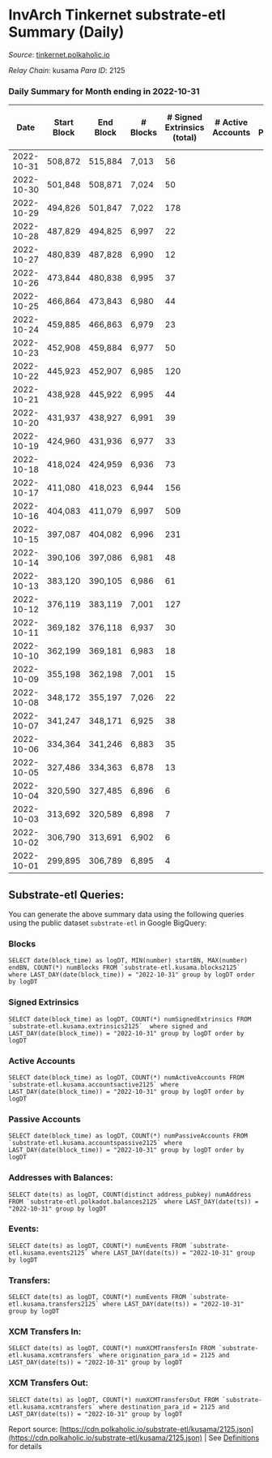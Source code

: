 # InvArch Tinkernet substrate-etl Summary (Daily)

_Source_: [tinkernet.polkaholic.io](https://tinkernet.polkaholic.io)

*Relay Chain*: kusama
*Para ID*: 2125



### Daily Summary for Month ending in 2022-10-31


| Date | Start Block | End Block | # Blocks | # Signed Extrinsics (total) | # Active Accounts | # Passive | # New | # Addresses with Balances | # Events | # Transfers | # XCM Transfers In | # XCM Transfers Out | Issues | 
| ---- | ----------- | --------- | -------- | --------------------------- | ----------------- | --------- | ----- | ------------------------- | -------- | ----------- | ------------------ | ------------------- | ------ |
| 2022-10-31 | 508,872 | 515,884 | 7,013 | 56 |  |  |  | 1,783 | 15,763 | 1,291  | 14  | 16  |  |
| 2022-10-30 | 501,848 | 508,871 | 7,024 | 50 |  |  |  | 1,780 | 15,585 | 1,162  |   | 20  |  |
| 2022-10-29 | 494,826 | 501,847 | 7,022 | 178 |  |  |  |  | 18,174 | 2,821  | 8  | 62  |  |
| 2022-10-28 | 487,829 | 494,825 | 6,997 | 22 |  |  |  |  | 14,635 | 465  | 6  | 8  |  |
| 2022-10-27 | 480,839 | 487,828 | 6,990 | 12 |  |  |  | 1,779 | 14,455 | 375  | 4  | 3  |  |
| 2022-10-26 | 473,844 | 480,838 | 6,995 | 37 |  |  |  | 1,779 | 15,009 | 744  | 2  | 10  |  |
| 2022-10-25 | 466,864 | 473,843 | 6,980 | 44 |  |  |  |  | 15,243 | 943  | 12  | 10  |  |
| 2022-10-24 | 459,885 | 466,863 | 6,979 | 23 |  |  |  |  | 14,740 | 596  | 6  | 8  |  |
| 2022-10-23 | 452,908 | 459,884 | 6,977 | 50 |  |  |  |  | 15,469 | 1,142  | 4  | 13  |  |
| 2022-10-22 | 445,923 | 452,907 | 6,985 | 120 |  |  |  |  | 21,668 | 3,250  | 8  | 35  |  |
| 2022-10-21 | 438,928 | 445,922 | 6,995 | 44 |  |  |  |  | 17,470 | 1,512  | 6  | 15  |  |
| 2022-10-20 | 431,937 | 438,927 | 6,991 | 39 |  |  |  |  | 15,101 | 818  | 2  | 19  |  |
| 2022-10-19 | 424,960 | 431,936 | 6,977 | 33 |  |  |  |  | 15,029 | 801  | 14  | 14  |  |
| 2022-10-18 | 418,024 | 424,959 | 6,936 | 73 |  |  |  |  | 16,071 | 1,600  | 32  | 34  |  |
| 2022-10-17 | 411,080 | 418,023 | 6,944 | 156 |  |  |  |  | 17,744 | 2,682  | 18  | 71  |  |
| 2022-10-16 | 404,083 | 411,079 | 6,997 | 509 |  |  |  |  | 22,233 | 4,648  |   | 193  |  |
| 2022-10-15 | 397,087 | 404,082 | 6,996 | 231 |  |  |  |  | 18,440 | 2,892  | 12  | 40  |  |
| 2022-10-14 | 390,106 | 397,086 | 6,981 | 48 |  |  |  |  | 15,126 | 868  |   |   |  |
| 2022-10-13 | 383,120 | 390,105 | 6,986 | 61 |  |  |  |  | 15,647 | 1,302  |   |   |  |
| 2022-10-12 | 376,119 | 383,119 | 7,001 | 127 |  |  |  |  | 16,629 | 1,837  |   | 2  |  |
| 2022-10-11 | 369,182 | 376,118 | 6,937 | 30 |  |  |  |  | 14,559 | 486  |   |   |  |
| 2022-10-10 | 362,199 | 369,181 | 6,983 | 18 |  |  |  |  | 14,478 | 381  |   |   |  |
| 2022-10-09 | 355,198 | 362,198 | 7,001 | 15 |  |  |  |  | 14,531 | 411  |   |   |  |
| 2022-10-08 | 348,172 | 355,197 | 7,026 | 22 |  |  |  |  | 14,775 | 565  |   |   |  |
| 2022-10-07 | 341,247 | 348,171 | 6,925 | 38 |  |  |  |  | 14,770 | 659  |   |   |  |
| 2022-10-06 | 334,364 | 341,246 | 6,883 | 35 |  |  |  |  | 14,672 | 652  |   |   |  |
| 2022-10-05 | 327,486 | 334,363 | 6,878 | 13 |  |  |  |  | 14,032 | 186  |   |   |  |
| 2022-10-04 | 320,590 | 327,485 | 6,896 | 6 |  |  |  |  | 13,965 | 126  |   |   |  |
| 2022-10-03 | 313,692 | 320,589 | 6,898 | 7 |  |  |  |  | 14,033 | 181  |   |   |  |
| 2022-10-02 | 306,790 | 313,691 | 6,902 | 6 |  |  |  |  | 14,014 | 161  |   |   |  |
| 2022-10-01 | 299,895 | 306,789 | 6,895 | 4 |  |  |  |  | 13,921 | 96  |   |   |  |

## Substrate-etl Queries:
You can generate the above summary data using the following queries using the public dataset `substrate-etl` in Google BigQuery:


### Blocks
```
SELECT date(block_time) as logDT, MIN(number) startBN, MAX(number) endBN, COUNT(*) numBlocks FROM `substrate-etl.kusama.blocks2125`  where LAST_DAY(date(block_time)) = "2022-10-31" group by logDT order by logDT
```


### Signed Extrinsics
```
SELECT date(block_time) as logDT, COUNT(*) numSignedExtrinsics FROM `substrate-etl.kusama.extrinsics2125`  where signed and LAST_DAY(date(block_time)) = "2022-10-31" group by logDT order by logDT
```


### Active Accounts
```
SELECT date(block_time) as logDT, COUNT(*) numActiveAccounts FROM `substrate-etl.kusama.accountsactive2125` where LAST_DAY(date(block_time)) = "2022-10-31" group by logDT order by logDT
```


### Passive Accounts
```
SELECT date(block_time) as logDT, COUNT(*) numPassiveAccounts FROM `substrate-etl.kusama.accountspassive2125` where LAST_DAY(date(block_time)) = "2022-10-31" group by logDT order by logDT
```


### Addresses with Balances:
```
SELECT date(ts) as logDT, COUNT(distinct address_pubkey) numAddress FROM `substrate-etl.polkadot.balances2125` where LAST_DAY(date(ts)) = "2022-10-31" group by logDT
```


### Events:
```
SELECT date(ts) as logDT, COUNT(*) numEvents FROM `substrate-etl.kusama.events2125` where LAST_DAY(date(ts)) = "2022-10-31" group by logDT
```


### Transfers:
```
SELECT date(ts) as logDT, COUNT(*) numEvents FROM `substrate-etl.kusama.transfers2125` where LAST_DAY(date(ts)) = "2022-10-31" group by logDT
```


### XCM Transfers In:
```
SELECT date(ts) as logDT, COUNT(*) numXCMTransfersIn FROM `substrate-etl.kusama.xcmtransfers` where origination_para_id = 2125 and LAST_DAY(date(ts)) = "2022-10-31" group by logDT
```


### XCM Transfers Out:
```
SELECT date(ts) as logDT, COUNT(*) numXCMTransfersOut FROM `substrate-etl.kusama.xcmtransfers` where destination_para_id = 2125 and LAST_DAY(date(ts)) = "2022-10-31" group by logDT
```



Report source: [https://cdn.polkaholic.io/substrate-etl/kusama/2125.json](https://cdn.polkaholic.io/substrate-etl/kusama/2125.json) | See [Definitions](/DEFINITIONS.md) for details
